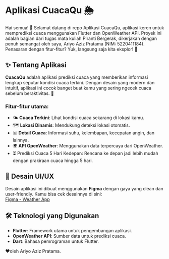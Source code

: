 # Aplikasi CuacaQu 🌦️

Hai semua! 👋 Selamat datang di repo Aplikasi CuacaQu, aplikasi keren untuk memprediksi cuaca menggunakan Flutter dan OpenWeather API. Proyek ini adalah bagian dari tugas mata kuliah Piranti Bergerak, dikerjakan dengan penuh semangat oleh saya, Ariyo Aziz Pratama (NIM: 5220411184).
Penasaran dengan fitur-fitur? Yuk, langsung saja kita eksplor! 🚀

## ✨ Tentang Aplikasi
**CuacaQu** adalah aplikasi prediksi cuaca yang memberikan informasi lengkap seputar kondisi cuaca terkini. Dengan desain yang modern dan intuitif, aplikasi ini cocok banget buat kamu yang sering ngecek cuaca sebelum beraktivitas. 🌈

### Fitur-fitur utama:
- 🌤️ **Cuaca Terkini**: Lihat kondisi cuaca sekarang di lokasi kamu.
- 🗺️ **Lokasi Dinamis**: Mendukung deteksi lokasi otomatis.
- 📊 **Detail Cuaca**: Informasi suhu, kelembapan, kecepatan angin, dan lainnya.
- 🌍 **API OpenWeather**: Menggunakan data terpercaya dari OpenWeather.
- ⏳ Prediksi Cuaca 5 Hari Kedepan: Rencana ke depan jadi lebih mudah dengan prakiraan cuaca hingga 5 hari.

## 🎨 Desain UI/UX
Desain aplikasi ini dibuat menggunakan **Figma** dengan gaya yang clean dan user-friendly. Kamu bisa cek desainnya di sini:  
[Figma - Weather App](https://www.figma.com/design/weRH7Gf8mrow6Afxm22hDA/Weather-App-(Piranti-Bergerak)?node-id=2-2&t=2XGLTuNN7LdPNYfR-1)

## 🛠️ Teknologi yang Digunakan
- **Flutter**: Framework utama untuk pengembangan aplikasi.
- **OpenWeather API**: Sumber data untuk prediksi cuaca.
- **Dart**: Bahasa pemrograman untuk Flutter.


❤️oleh Ariyo Aziz Pratama.


